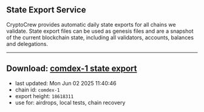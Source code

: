 ## State Export Service
CryptoCrew provides automatic daily state exports for all chains we validate. State export files can be used as genesis files and are a snapshot of the current blockchain state, including all validators, accounts, balances and delegations.

---
**Download: [comdex-1 state export](https://dl-eu2.ccvalidators.com/SERVICE/comdex/comdex-1_export_18618311.json)**
---

- last updated: Mon Jun 02 2025 11:40:46
- chain id: `comdex-1`
- export height: `18618311`
- use for: airdrops, local tests, chain recovery
